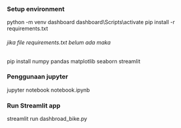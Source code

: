 ### Setup environment

python -m venv dashboard
dashboard\Scripts\activate
pip install -r requirements.txt
###### jika file requirements.txt belum ada maka
pip install numpy pandas matplotlib seaborn streamlit

### Penggunaan jupyter

jupyter notebook notebook.ipynb

### Run Streamlit app

streamlit run dashbroad_bike.py
